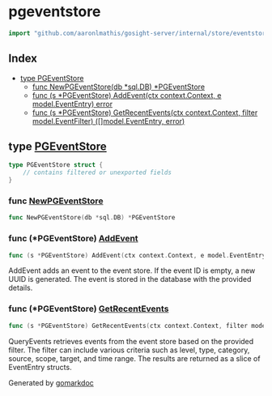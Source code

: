 <!-- Code generated by gomarkdoc. DO NOT EDIT -->

# pgeventstore

```go
import "github.com/aaronlmathis/gosight-server/internal/store/eventstore/pgeventstore"
```

## Index

- [type PGEventStore](<#PGEventStore>)
  - [func NewPGEventStore\(db \*sql.DB\) \*PGEventStore](<#NewPGEventStore>)
  - [func \(s \*PGEventStore\) AddEvent\(ctx context.Context, e model.EventEntry\) error](<#PGEventStore.AddEvent>)
  - [func \(s \*PGEventStore\) GetRecentEvents\(ctx context.Context, filter model.EventFilter\) \(\[\]model.EventEntry, error\)](<#PGEventStore.GetRecentEvents>)


<a name="PGEventStore"></a>
## type [PGEventStore](<https://github.com/aaronlmathis/gosight-server/blob/main/internal/store/eventstore/pgeventstore/pgeventstore.go#L13-L15>)



```go
type PGEventStore struct {
    // contains filtered or unexported fields
}
```

<a name="NewPGEventStore"></a>
### func [NewPGEventStore](<https://github.com/aaronlmathis/gosight-server/blob/main/internal/store/eventstore/pgeventstore/pgeventstore.go#L17>)

```go
func NewPGEventStore(db *sql.DB) *PGEventStore
```



<a name="PGEventStore.AddEvent"></a>
### func \(\*PGEventStore\) [AddEvent](<https://github.com/aaronlmathis/gosight-server/blob/main/internal/store/eventstore/pgeventstore/pgeventstore.go#L24>)

```go
func (s *PGEventStore) AddEvent(ctx context.Context, e model.EventEntry) error
```

AddEvent adds an event to the event store. If the event ID is empty, a new UUID is generated. The event is stored in the database with the provided details.

<a name="PGEventStore.GetRecentEvents"></a>
### func \(\*PGEventStore\) [GetRecentEvents](<https://github.com/aaronlmathis/gosight-server/blob/main/internal/store/eventstore/pgeventstore/pgeventstore.go#L48>)

```go
func (s *PGEventStore) GetRecentEvents(ctx context.Context, filter model.EventFilter) ([]model.EventEntry, error)
```

QueryEvents retrieves events from the event store based on the provided filter. The filter can include various criteria such as level, type, category, source, scope, target, and time range. The results are returned as a slice of EventEntry structs.

Generated by [gomarkdoc](<https://github.com/princjef/gomarkdoc>)
